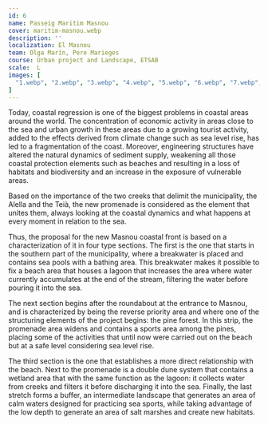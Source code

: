 ```yaml
---
id: 6
name: Passeig Maritim Masnou
cover: maritim-masnou.webp
description: ''
localization: El Masnou
team: Olga Marín, Pere Marieges
course: Urban project and Landscape, ETSAB
scale:  L
images: [
  "1.webp", "2.webp", "3.webp", "4.webp", "5.webp", "6.webp", "7.webp", "8.webp", "9.webp"
]
---
```


Today, coastal regression is one of the biggest problems in coastal areas around the world. The concentration of economic activity in areas close to the sea and urban growth in these areas due to a growing tourist activity, added to the effects derived from climate change such as sea level rise, has led to a fragmentation of the coast. Moreover, engineering structures have altered the natural dynamics of sediment supply, weakening all those coastal protection elements such as beaches and resulting in a loss of habitats and biodiversity and an increase in the exposure of vulnerable areas.

Based on the importance of the two creeks that delimit the municipality, the Alella and the Teià, the new promenade is considered as the element that unites them, always looking at the coastal dynamics and what happens at every moment in relation to the sea.

Thus, the proposal for the new Masnou coastal front is based on a characterization of it in four type sections. The first is the one that starts in the southern part of the municipality, where a breakwater is placed and contains sea pools with a bathing area. This breakwater makes it possible to fix a beach area that houses a lagoon that increases the area where water currently accumulates at the end of the stream, filtering the water before pouring it into the sea.

The next section begins after the roundabout at the entrance to Masnou, and is characterized by being the reverse priority area and where one of the structuring elements of the project begins: the pine forest. In this strip, the promenade area widens and contains a sports area among the pines, placing some of the activities that until now were carried out on the beach but at a safe level considering sea level rise.

The third section is the one that establishes a more direct relationship with the beach. Next to the promenade is a double dune system that contains a wetland area that with the same function as the lagoon: it collects water from creeks and filters it before discharging it into the sea.
Finally, the last stretch forms a buffer, an intermediate landscape that generates an area of calm waters designed for practicing sea sports, while taking advantage of the low depth to generate an area of salt marshes and create new habitats.
